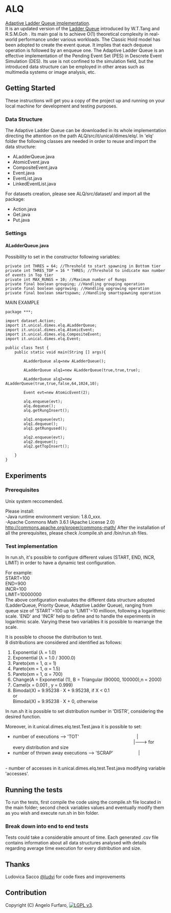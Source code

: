 # ALQ
[Adaptive Ladder Queue implementation](https://doi.org/10.1145/3200921.3200925).<br /> It is an updated version of the [Ladder Queue](https://dx.doi.org/10.1145/1103323.1103324) introduced by W.T.Tang and R.S.M.Goh . Its main goal is to achieve O(1) theoretical complexity in real-world performance under various workloads. The Classic Hold model has been adopted to create the event queue. It implies that each dequeue operation is followed by an enqueue one.
The Adaptive Ladder Queue is an effective implementation of the Pending Event Set (PES) in Descrete Event Simulation (DES). Its use is not confined to the simulation field, but the introduced data structure can be employed in other areas such as multimedia systems or image analysis, etc.

## Getting Started
These instructions will get you a copy of the project up and running on your local machine for development and testing purposes. 


### Data Structure
The Adaptive Ladder Queue can be downloaded in its whole implementation directing the attention on the path ALQ/src/it/unical/dimes/elq/. In 'elq' folder the following classes are needed in order to reuse and import the data structure:

- ALadderQueue.java<br />
- AtomicEvent.java<br />
- CompositeEvent.java<br />	
- Event.java<br />	
- EventList.java<br />	
- LinkedEventList.java<br />

For datasets creation, please see ALQ/src/dataset/ and import all the package:
- Action.java
- Get.java
- Put.java

### Settings
#### ALadderQueue.java
Possibility to set in the constructor following variables:
```
private int THRES = 64; //Threshold to start spawning in Bottom tier
private int THRES_TOP = 16 * THRES; //Threshold to indicate max number of events in Top tier
private int MAX_RUNGS = 10; //Maximum number of Rungs
private final boolean grouping; //Handling grouping operation 
private final boolean upgrowing; //Handling upgrowing operation
private final boolean smartspawn; //Handling smartspawning operation
```
MAIN EXAMPLE
```
package ***;

import dataset.Action;
import it.unical.dimes.elq.ALadderQueue;
import it.unical.dimes.elq.AtomicEvent;
import it.unical.dimes.elq.CompositeEvent;
import it.unical.dimes.elq.Event;

public class Test {
	public static void main(String [] args){
		
		ALadderQueue alq=new ALadderQueue(); 
		
		ALadderQueue alq1=new ALadderQueue(true,true,true); 
		
		ALadderQueue alq2=new ALadderQueue(true,true,false,64,1024,10);
		
		Event evt=new AtomicEvent(2);
		
		alq.enqueue(evt);
		alq.dequeue();
		alq.getRungInsert();
		
		alq1.enqueue(evt);
		alq1.dequeue();
		alq1.getRungused();
		
		alq2.enqueue(evt);
		alq2.dequeue();
		alq2.getTopInsert();
		
	}
}
```

## Experiments
### Prerequisites
Unix system reccomended.

Please install:<br />
-Java runtime environment version: 1.8.0_xxx.<br />
-Apache Commons Math 3.6.1 (Apache License 2.0) http://commons.apache.org/proper/commons-math/
After the installation of all the prerequisites, please check /compile.sh and /bin/run.sh files.
### Test implementation
In run.sh, it's possible to configure different values (START, END, INCR, LIMIT) in order to have a dynamic test configuration. 

For example:<br />
  START=100<br />
  END=900<br />
  INCR=100<br />
  LIMIT=10000000<br />
The above configuration evaluates the different data structure adopted (LadderQueue, Priority Queue, Adaptive Ladder Queue), ranging from queue size of 'START'=100 up to 'LIMIT'=10 millioon, following a logarithmic scale. 'END' and 'INCR' help to define and to handle the experiments in logaritmic scale. Varying these two variables it is possible to rearrange the scale.

It is possible to choose the distribution to test.<br />
8 distributions are considered and identified as follows:<br />
1) Exponential (λ = 1.0)<br />
2) Exponential (λ = 1.0 / 3000.0)<br />
3) Pareto(xm = 1, α = 1)<br />
4) Pareto(xm = 1, α = 1.5)<br />
5) Pareto(xm = 1, α = 700)<br />
6) Change(A = Exponential (1), B = Triangular (90000, 100000),n = 2000)<br />
7) Camel(x = 0.001 , y = 0.999)<br />
8) Bimodal(X) = 9.95238 · X + 9.95238, if X < 0.1<br />
	or<br />
   Bimodal(X) = 9.95238 · X + 0, otherwise<br />
 
In run.sh it is possible to set distribution number in 'DISTR', considering the desired function.


Moreover, in it.unical.dimes.elq.test.Test.java it is possible to set:<br />
- number of executions -->  'TOT'      &nbsp;&nbsp;&nbsp;&nbsp;&nbsp;&nbsp;&nbsp;&nbsp;&nbsp;&nbsp;&nbsp;&nbsp;&nbsp;&nbsp;&nbsp;&nbsp;&nbsp;&nbsp;&nbsp;&nbsp;&nbsp;&nbsp;&nbsp;&nbsp;&nbsp;&nbsp;&nbsp;&nbsp;&nbsp;&nbsp;&nbsp;&nbsp;&nbsp;&nbsp;&nbsp;&nbsp;&nbsp;&nbsp;&nbsp;&nbsp;&nbsp;&nbsp;&nbsp;&nbsp;&nbsp;|  <br />
&nbsp;&nbsp;&nbsp;&nbsp;&nbsp;&nbsp;&nbsp;&nbsp;&nbsp;&nbsp;&nbsp;&nbsp;&nbsp;&nbsp;&nbsp;&nbsp;&nbsp;&nbsp;&nbsp;&nbsp;&nbsp;&nbsp;&nbsp;&nbsp;&nbsp;&nbsp;&nbsp;&nbsp;&nbsp;&nbsp;&nbsp;&nbsp;&nbsp;&nbsp;&nbsp;&nbsp;&nbsp;&nbsp;&nbsp;&nbsp;&nbsp;&nbsp;&nbsp;&nbsp;&nbsp;&nbsp;&nbsp;&nbsp;&nbsp;&nbsp;&nbsp;&nbsp;&nbsp;&nbsp;&nbsp;&nbsp;&nbsp;&nbsp;&nbsp;&nbsp;&nbsp;&nbsp;&nbsp;&nbsp;&nbsp;&nbsp;&nbsp;&nbsp;&nbsp;&nbsp;&nbsp;&nbsp;&nbsp;&nbsp;&nbsp;&nbsp;&nbsp;&nbsp;&nbsp;&nbsp;&nbsp;&nbsp;&nbsp;&nbsp;&nbsp;&nbsp;&nbsp;&nbsp;&nbsp;&nbsp;&nbsp;&nbsp;&nbsp;&nbsp;&nbsp;&nbsp;|---> for every distribution and size<br />  
- number of thrown away executions --> 'SCRAP'     &nbsp;&nbsp;&nbsp;&nbsp;&nbsp;&nbsp;&nbsp;&nbsp;&nbsp;&nbsp;&nbsp;&nbsp;&nbsp;&nbsp;&nbsp;&nbsp;&nbsp;&nbsp; |              <br />
<br />
- number of accesses in it.unical.dimes.elq.test.Test.java modifying variable 'accesses'.<br />


## Running the tests
To run the tests, first compile the code using the compile.sh file located in the main folder; second check variables values and eventually modify them as you wish and execute run.sh in bin folder. 


### Break down into end to end tests
Tests could take a considerable amount of time. 
Each generated .csv file contains information about all data structures analysed with details regarding average time execution for every distribution and size.


## Thanks

Ludovica Sacco [@ludvi](https://github.com/ludvi) for code fixes and improvements


## Contribution



Copyright (C) Angelo Furfaro, [<img src="https://www.gnu.org/graphics/lgplv3-88x31.png" alt="LGPL v3"/>](LICENSE).
